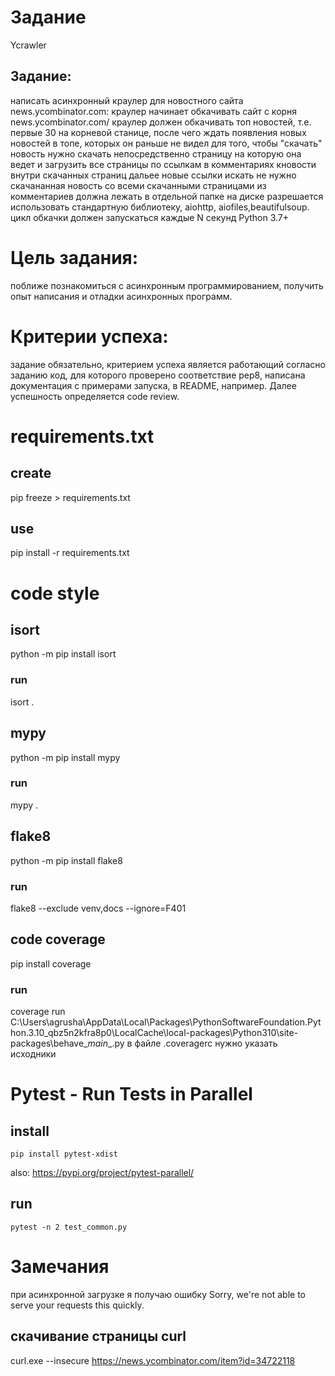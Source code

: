 # Задание
Ycrawler
## Задание: 
написать асинхронный краулер для новостного сайта news.ycombinator.com:
краулер начинает обкачивать сайт с корня news.ycombinator.com/
краулер должен обкачивать топ новостей, т.е. первые 30 на корневой станице,
после чего ждать появления новых новостей в топе, которых он раньше не видел
для того, чтобы "скачать" новость нужно скачать непосредственно страницу 
на которую она ведет и загрузить все страницы по ссылкам в комментариях кновости
внутри скачанных страниц дальее новые ссылки искать не нужно
скачананная новость со всеми скачанными страницами из комментариев должна лежать в отдельной папке на диске
разрешается использовать стандартную библиотеку, aiohttp, aiofiles,beautifulsoup.
цикл обкачки должен запускаться каждые N секунд
Python 3.7+
# Цель задания:
 поближе познакомиться с асинхронным программированием, получить опыт написания и отладки асинхронных программ.
# Критерии успеха: 
задание обязательно, 
критерием успеха является работающий согласно заданию код, для которого проверено соответствие pep8, написана
документация с примерами запуска, в README, например. Далее успешность определяется code review.

# requirements.txt
## create
pip freeze > requirements.txt
## use
pip install -r requirements.txt

# code style
## isort
python -m pip install isort
### run 
isort .
## mypy
python -m pip install mypy
### run 
mypy .
## flake8
python -m pip install flake8
### run
flake8 --exclude venv,docs --ignore=F401
## code coverage
pip install coverage
### run
coverage run C:\Users\agrusha\AppData\Local\Packages\PythonSoftwareFoundation.Python.3.10_qbz5n2kfra8p0\LocalCache\local-packages\Python310\site-packages\behave\__main__.py
в файле .coveragerc нужно указать исходники

# Pytest - Run Tests in Parallel
## install
```pip install pytest-xdist```

also:
https://pypi.org/project/pytest-parallel/
## run
```pytest -n 2 test_common.py```


# Замечания
при асинхронной загрузке я получаю ошибку
 Sorry, we're not able to serve your requests this quickly. 

## скачивание страницы curl
curl.exe --insecure https://news.ycombinator.com/item?id=34722118